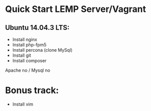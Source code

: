 Quick Start LEMP Server/Vagrant 
===============

## Ubuntu 14.04.3 LTS:

* Install nginx
* Install php-fpm5
* Install percona (clone MySql)
* Install git
* Install composer
 
Apache no / Mysql no

# Bonus track:
* Install vim


 




